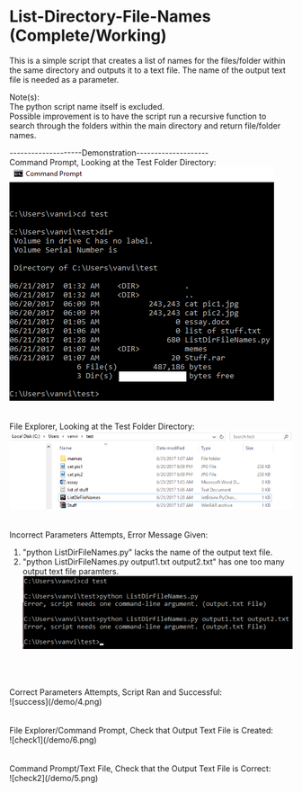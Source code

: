 # List-Directory-File-Names (Complete/Working)
This is a simple script that creates a list of names for the files/folder within the same directory and outputs it to a text file. The name of the output text file is needed as a parameter. <br />

Note(s): <br />
The python script name itself is excluded. <br />
Possible improvement is to have the script run a recursive function to search through the folders within the main directory and return file/folder names. <br />

--------------------Demonstration--------------------<br />
Command Prompt, Looking at the Test Folder Directory: <br />
![cdmfolder](/demo/1.png)
<br />
<br />
<br />
File Explorer, Looking at the Test Folder Directory: <br />
![explorerfolder](/demo/2.png)
<br />
<br />
<br />
Incorrect Parameters Attempts, Error Message Given: <br />
1. "python ListDirFileNames.py" lacks the name of the output text file.
2. "python ListDirFileNames.py output1.txt output2.txt" has one too many output text file paramters.
![error](/demo/3.png)
<br />
<br />
<br />
Correct Parameters Attempts, Script Ran and Successful: <br />
![success](/demo/4.png)
<br />
<br />
<br />
File Explorer/Command Prompt, Check that Output Text File is Created: <br />
![check1](/demo/6.png)
<br />
<br />
<br />
Command Prompt/Text File, Check that the Output Text File is Correct: <br />
![check2](/demo/5.png)
